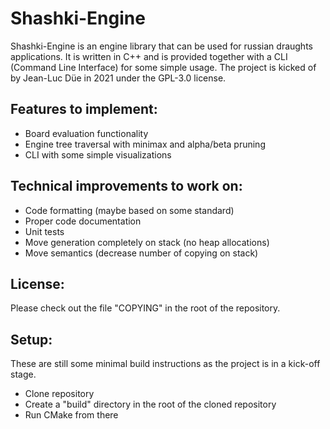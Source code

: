 # Shashki-Engine #

Shashki-Engine is an engine library that can be used for russian draughts applications. It is written in C++ and is provided together with a CLI (Command Line Interface) for some simple usage. The project is kicked of by Jean-Luc Düe in 2021 under the GPL-3.0 license.

## Features to implement: ##

- Board evaluation functionality
- Engine tree traversal with minimax and alpha/beta pruning
- CLI with some simple visualizations

## Technical improvements to work on: ##

- Code formatting (maybe based on some standard)
- Proper code documentation
- Unit tests
- Move generation completely on stack (no heap allocations)
- Move semantics (decrease number of copying on stack)

## License: ##

Please check out the file "COPYING" in the root of the repository.

## Setup: ##

These are still some minimal build instructions as the project is in a kick-off stage.

- Clone repository
- Create a "build" directory in the root of the cloned repository
- Run CMake from there
